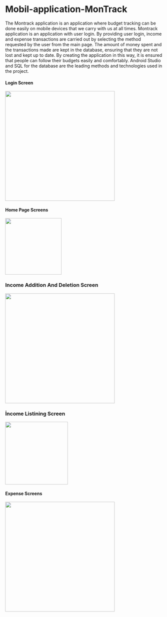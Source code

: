 # Mobil-application-MonTrack
 The Montrack application is an application where budget tracking can be done easily on mobile devices that we carry with us at all times. Montrack application is an application with user login. By providing user login, income and expense transactions are carried out by selecting the method requested by the user from the main page. The amount of money spent and the transactions made are kept in the database, ensuring that they are not lost and kept up to date. By creating the application in this way, it is ensured that people can follow their budgets easily and comfortably. Android Studio and SQL for the database are the leading methods and technologies used in the project.
 
#### Login Screen
<img src="https://github.com/mervekaratass/Mobil-application-MonTrack/blob/main/mobil%20application/images/login-screen.png" width=350>

#### Home Page Screens
<img src="https://github.com/mervekaratass/Mobil-application-MonTrack/blob/main/mobil%20application/images/home-page-screen.png" width=180>

###  Income Addition And Deletion Screen
<img src="https://github.com/mervekaratass/Mobil-application-MonTrack/blob/main/mobil%20application/images/income-addition-and-deletion-screen.png" width=350>

### İncome Listining Screen
<img src="https://github.com/mervekaratass/Mobil-application-MonTrack/blob/main/mobil%20application/images/income-listing-screen%20.png" width=200>

#### Expense Screens
<img src="https://github.com/mervekaratass/Mobil-application-MonTrack/blob/main/mobil%20application/images/expense-screens.png" width=350>


